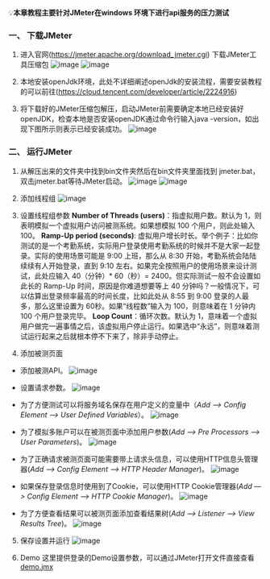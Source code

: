 💡**本章教程主要针对JMeter在windows 环境下进行api服务的压力测试**

### 一、 下载JMeter
1. 进入官网(https://jmeter.apache.org/download_jmeter.cgi) 下载JMeter工具压缩包 
![image](https://github.com/user-attachments/assets/6a5850f5-1ef7-4b2f-b751-99e37d803922)
![image](https://github.com/user-attachments/assets/a086462e-1e25-4d34-8312-db80e72327b7)

2. 本地安装openJdk环境，此处不详细阐述openJdk的安装流程，需要安装教程的可以前往(https://cloud.tencent.com/developer/article/2224916)
3. 将下载好的JMeter压缩包解压，启动JMeter前需要确定本地已经安装好openJDK，检查本地是否安装openJDK通过命令行输入java -version，如出现下图所示则表示已经安装成功。
![image](https://github.com/user-attachments/assets/6e7ab0be-ed4b-4cce-99df-8bfb15939147)

### 二、 运行JMeter
1. 从解压出来的文件夹中找到bin文件夹然后在bin文件夹里面找到 jmeter.bat，双击jmeter.bat等待JMeter启动。
![image](https://github.com/user-attachments/assets/5ca53eea-de7a-4bf5-86a5-14c5db176f04)
![image](https://github.com/user-attachments/assets/ff90d669-9a26-435a-aca4-a1097cea0f10)

2. 添加线程组
![image](https://github.com/user-attachments/assets/dbd9ad02-4f93-40c7-b7fa-4d2faae8a0f7)

3. 设置线程组参数
**Number of Threads (users)**：指虚拟用户数。默认为 1，则表明模拟一个虚拟用户访问被测系统。如果想模拟 100 个用户，则此处输入 100。
**Ramp-Up period (seconds)**: 虚拟用户增长时长。举个例子：比如你测试的是一个考勤系统，实际用户登录使用考勤系统的时候并不是大家一起登录。实际的使用场景可能是 9:00 上班，那么从 8:30 开始，考勤系统会陆陆续续有人开始登录，直到 9:10 左右。如果完全按照用户的使用场景来设计测试，此处应输入 40（分钟）* 60（秒）= 2400。但实际测试一般不会设置如此长的 Ramp-Up 时间，原因是你难道想要等上 40 分钟吗？一般情况下，可以估算出登录频率最高的时间长度，比如此处从 8:55 到 9:00 登录的人最多，那么这里设置为 60秒。如果“线程数”输入为 100，则意味着在 1 分钟内 100 个用户登录完毕。
**Loop Count**：循环次数。默认为 1，意味着一个虚拟用户做完一遍事情之后，该虚拟用户停止运行。如果选中“永远”，则意味着测试运行起来之后就根本停不下来了，除非手动停止。
4. 添加被测页面
- 添加被测API。
![image](https://github.com/user-attachments/assets/50f45da5-c9fa-4cba-9f3b-96c2ca3bfd1f)

- 设置请求参数。
![image](https://github.com/user-attachments/assets/c3f42c69-7c7d-4f77-8039-9639d0382b45)

- 为了方便测试可以将服务域名保存在用户定义的变量中（*Add —> Config Element —> User Defined Variables*）。
![image](https://github.com/user-attachments/assets/10c1f698-3887-486c-ad28-5cc6946a8ba8)

- 为了模拟多账户可以在被测页面中添加用户参数(*Add —> Pre Processors —> User Parameters*)。
![image](https://github.com/user-attachments/assets/3a5d730a-85dc-4fe7-9cd5-612adda15e9a)

- 为了正确请求被测页面可能需要带上请求头信息，可以使用HTTP信息头管理器(*Add —> Config Element —> HTTP Header Manager*)。
![image](https://github.com/user-attachments/assets/5359e0f9-3735-4734-95b3-7efa7d1a5ed9)

- 如果保存登录信息时使用到了Cookie，可以使用HTTP Cookie管理器(*Add —> Config Element —> HTTP Cookie Manager*)。
![image](https://github.com/user-attachments/assets/aeaf94c8-5aaf-41d3-aa52-a3063a1020b6)

- 为了方便查看结果可以被测页面添加查看结果树(*Add —> Listener —> View Results Tree*)。
![image](https://github.com/user-attachments/assets/301a001b-e3c4-437a-a36e-66a17d81e0cc)

5. 保存设置并运行
![image](https://github.com/user-attachments/assets/a84e793a-ef1b-4844-b886-5be5913b058d)

6. Demo 
这里提供登录的Demo设置参数，可以通过JMeter打开文件直接查看 [demo.jmx](https://github.com/witeem/Wiki/blob/main/JMeter/demo/demo.jmx)
